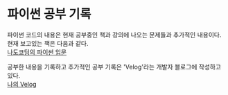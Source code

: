 # 파이썬 공부 기록
파이썬 코드의 내용은 현재 공부중인 책과 강의에 나오는 문제들과 추가적인 내용이다.<br>
현재 보고있는 책은 다음과 같다. <br>
[나도코딩의 파이썬 입문](https://www.yes24.com/Product/Goods/117373102 "나도코딩의 파이썬 입문")
<br>

공부한 내용을 기록하고 추가적인 공부 기록은 'Velog'라는 개발자 블로그에 작성하고 있다.<br>
[나의 Velog](https://velog.io/@yum02)